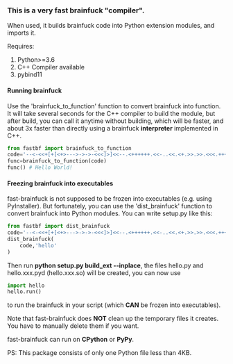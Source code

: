 <p><span><span style="font-family:Verdana, Arial, Helvetica, sans-serif;line-height:19px;text-indent:26px;"><span style="font-size:14px;"><span style="font-family:Arial;line-height:26px;"><br></span></span></span></span></p>

### This is a very fast brainfuck "compiler".

When used, it builds brainfuck code into Python extension modules, and imports it.

Requires:
1. Python>=3.6
2. C++ Compiler available
3. pybind11

#### Running brainfuck

Use the 'brainfuck_to_function' function to convert brainfuck into function.
It will take several seconds for the C++ compiler to build the module, but after build, you can call it anytime without building, which will be faster, and about 3x faster than directly using a brainfuck **interpreter** implemented in C++.
```python
from fastbf import brainfuck_to_function
code='--<-<<+[+[<+>--->->->-<<<]>]<<--.<++++++.<<-..<<.<+.>>.>>.<<<.+++.>>.>>-.<<<+.'
func=brainfuck_to_function(code)
func() # Hello World!
```

#### Freezing brainfuck into executables

fast-brainfuck is not supposed to be frozen into executables (e.g. using PyInstaller).
But fortunately, you can use the 'dist_brainfuck' function to convert brainfuck into Python modules.
You can write setup.py like this:

```python
from fastbf import dist_brainfuck
code='--<-<<+[+[<+>--->->->-<<<]>]<<--.<++++++.<<-..<<.<+.>>.>>.<<<.+++.>>.>>-.<<<+.'
dist_brainfuck(
    code,'hello'
)
```
Then run **python setup.py build_ext --inplace**, the files hello.py and hello.xxx.pyd (hello.xxx.so) will be created, you can now use
```python
import hello
hello.run()
```
to run the brainfuck in your script (which **CAN** be frozen into executables).

Note that fast-brainfuck does **NOT** clean up the temporary files it creates. You have to manually delete them if you want.

fast-brainfuck can run on **CPython** or **PyPy**.

PS: This package consists of only one Python file less than 4KB.